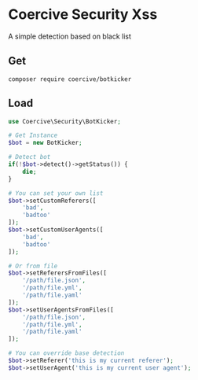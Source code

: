 Coercive Security Xss
=====================

A simple detection based on black list

Get
---
```
composer require coercive/botkicker
```

Load
----
```php
use Coercive\Security\BotKicker;

# Get Instance
$bot = new BotKicker;

# Detect bot
if(!$bot->detect()->getStatus()) {
	die;
}

# You can set your own list
$bot->setCustomReferers([
	'bad',
	'badtoo'
]);
$bot->setCustomUserAgents([
	'bad',
	'badtoo'
]);

# Or from file
$bot->setReferersFromFiles([
	'/path/file.json',
	'/path/file.yml',
	'/path/file.yaml'
]);
$bot->setUserAgentsFromFiles([
	'/path/file.json',
	'/path/file.yml',
	'/path/file.yaml'
]);

# You can override base detection
$bot->setReferer('this is my current referer');
$bot->setUserAgent('this is my current user agent');

```